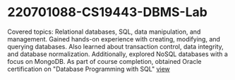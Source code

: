 # 220701088-CS19443-DBMS-Lab
Covered topics: Relational databases, SQL, data manipulation, and management. 
Gained hands-on experience with creating, modifying, and querying databases. 
Also learned about transaction control, data integrity, and database normalization. 
Additionally, explored NoSQL databases with a focus on MongoDB. 
As part of course completion, obtained Oracle certification on "Database Programming with SQL" [view](https://drive.google.com/file/d/1wTn1iN7EVQeTSOTSNAcd_Eef7Us2WQHx/view) 
